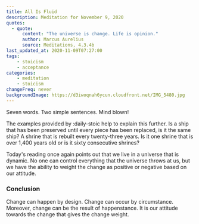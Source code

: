 ```yaml
---
title: All Is Fluid
description: Meditation for November 9, 2020
quotes: 
  - quote:
      content: "The universe is change. Life is opinion."
      author: Marcus Aurelius
      source: Meditations, 4.3.4b
last_updated_at: 2020-11-09T07:27:00
tags:
    - stoicism
    - acceptance
categories:
    - meditation
    - stoicism
changeFreq: never
backgroundImage: https://d3iwoqnah6ycun.cloudfront.net/IMG_5480.jpg
---
```


Seven words. Two simple sentences. Mind blown!

The examples provided by :daily-stoic help to explain this further. Is a ship that has been preserved until every 
piece has been replaced, is it the same ship? A shrine that is rebuilt every twenty-three years. Is it one shrine that 
is over 1,400 years old or is it sixty consecutive shrines?

Today's reading once again points out that we live in a universe that is dynamic. No one can control everything that the 
universe throws at us, but we have the ability to weight the change as positive or negative based on our attitude.

### Conclusion 

Change can happen by design. Change can occur by circumstance. Moreover, change can be the result of happenstance. It is 
our attitude towards the change that gives the change weight. 
